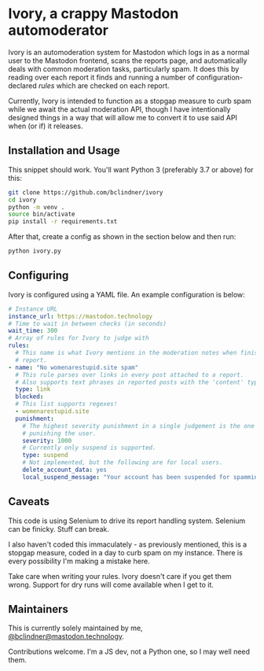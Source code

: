 # Ivory, a crappy Mastodon automoderator

Ivory is an automoderation system for Mastodon which logs in as a normal user to
the Mastodon frontend, scans the reports page, and automatically deals with
common moderation tasks, particularly spam. It does this by reading over each
report it finds and running a number of configuration-declared *rules* which are
checked on each report.

Currently, Ivory is intended to function as a stopgap measure to curb spam while
we await the actual moderation API, though I have intentionally designed things
in a way that will allow me to convert it to use said API when (or if) it
releases.

## Installation and Usage

This snippet should work. You'll want Python 3 (preferably 3.7 or above) for
this:

```bash
git clone https://github.com/bclindner/ivory
cd ivory
python -m venv .
source bin/activate
pip install -r requirements.txt
```

After that, create a config as shown in the section below and then run:

```bash
python ivory.py
```

## Configuring

Ivory is configured using a YAML file. An example configuration is below:
```yaml
# Instance URL
instance_url: https://mastodon.technology
# Time to wait in between checks (in seconds)
wait_time: 300
# Array of rules for Ivory to judge with
rules:
  # This name is what Ivory mentions in the moderation notes when finishing a
  # report.
- name: "No womenarestupid.site spam"
  # This rule parses over links in every post attached to a report.
  # Also supports text phrases in reported posts with the 'content' type.
  type: link
  blocked:
  # This list supports regexes!
  - womenarestupid.site
  punishment:
    # The highest severity punishment in a single judgement is the one used when
    # punishing the user.
    severity: 1000
    # Currently only suspend is supported.
    type: suspend
    # Not implemented, but the following are for local users.
    delete_account_data: yes
    local_suspend_message: "Your account has been suspended for spamming."
```

## Caveats

This code is using Selenium to drive its report handling system. Selenium can be
finicky. Stuff can break.

I also haven't coded this immaculately - as previously mentioned, this is a
stopgap measure, coded in a day to curb spam on my instance. There is every
possibility I'm making a mistake here.

Take care when writing your rules. Ivory doesn't care if you get them wrong.
Support for dry runs will come available when I get to it.

## Maintainers

This is currently solely maintained by me,
[@bclindner@mastodon.technology](http://mastodon.technology/@bclindner).

Contributions welcome. I'm a JS dev, not a Python one, so I may well need
them.
